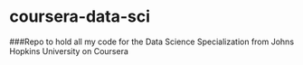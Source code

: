 # coursera-data-sci
###Repo to hold all my code for the Data Science Specialization from Johns Hopkins University on Coursera
